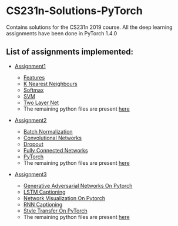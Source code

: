# CS231n-Solutions-PyTorch
Contains solutions for the CS231n 2019 course. All the deep learning assignments have been done in PyTorch 1.4.0

## List of assignments implemented:
* [Assignment1](https://github.com/advaitkumar3107/CS231n-Solutions-PyTorch/tree/master/assignment1)
  - [Features](https://github.com/advaitkumar3107/CS231n-Solutions-PyTorch/tree/master/assignment1/features.ipynb)
  - [K Nearest Neighbours](https://github.com/advaitkumar3107/CS231n-Solutions-PyTorch/tree/master/assignment1/knn.ipynb)
  - [Softmax](https://github.com/advaitkumar3107/CS231n-Solutions-PyTorch/tree/master/assignment1/softmax.ipynb)
  - [SVM](https://github.com/advaitkumar3107/CS231n-Solutions-PyTorch/tree/master/assignment1/svm.ipynb)
  - [Two Layer Net](https://github.com/advaitkumar3107/CS231n-Solutions-PyTorch/tree/master/assignment1/two_layer_net.ipynb)
  - The remaining python files are present [here](https://github.com/advaitkumar3107/CS231n-Solutions-PyTorch/tree/master/assignment1/cs231n)

* [Assignment2](https://github.com/advaitkumar3107/CS231n-Solutions-PyTorch/tree/master/assignment2)
  - [Batch Normalization](https://github.com/advaitkumar3107/CS231n-Solutions-PyTorch/tree/master/assignment2/BatchNormalization.ipynb)
  - [Convolutional Networks](https://github.com/advaitkumar3107/CS231n-Solutions-PyTorch/tree/master/assignment2/ConvolutionalNetworks.ipynb)
  - [Dropout](https://github.com/advaitkumar3107/CS231n-Solutions-PyTorch/tree/master/assignment2/Dropout.ipynb)
  - [Fully Connected Networks](https://github.com/advaitkumar3107/CS231n-Solutions-PyTorch/tree/master/assignment2/FullyConnectedNets.ipynb)
  - [PyTorch](https://github.com/advaitkumar3107/CS231n-Solutions-PyTorch/tree/master/assignment2/PyTorch.ipynb)
  - The remaining python files are present [here](https://github.com/advaitkumar3107/CS231n-Solutions-PyTorch/tree/master/assignment2/cs231n)
  
* [Assignment3](https://github.com/advaitkumar3107/CS231n-Solutions-PyTorch/tree/master/assignment3)
  - [Generative Adversarial Networks On Pytorch](https://github.com/advaitkumar3107/CS231n-Solutions-PyTorch/tree/master/assignment3/Generative_Adversarial_Networks_PyTorch.ipynb)
  - [LSTM Captioning](https://github.com/advaitkumar3107/CS231n-Solutions-PyTorch/tree/master/assignment3/LSTM_Captioning.ipynb)
  - [Network Visualization On Pytorch](https://github.com/advaitkumar3107/CS231n-Solutions-PyTorch/tree/master/assignment3/NetworkVisualization-PyTorch.ipynb)
  - [RNN Captioning](https://github.com/advaitkumar3107/CS231n-Solutions-PyTorch/tree/master/assignment3/RNN_Captioning.ipynb)
  - [Style Transfer On PyTorch](https://github.com/advaitkumar3107/CS231n-Solutions-PyTorch/tree/master/assignment3/StyleTransfer-PyTorch.ipynb)
  - The remaining python files are present [here](https://github.com/advaitkumar3107/CS231n-Solutions-PyTorch/tree/master/assignment3/cs231n)

